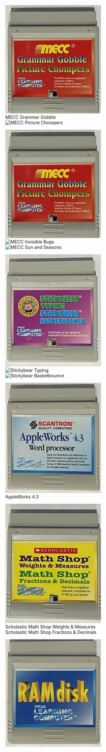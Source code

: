 ![MECC Grammar Gobble Picture Chompers Cartridge](/doc/images/MECCGrammarGobblePictureChompers.jpg)  
  MECC Grammar Gobble  
  ![MECC Picture Chompers](/file/K.CHOMP.dsk)

![MECC Invisible Bugs Sun and Seasons Cartridge](/doc/images/MECCGrammarGobblePictureChompers.jpg)  
  ![MECC Invisible Bugs](/file/INVISIBLE.BUGS.dsk)  
  ![MECC Sun and Seasons](/file/SEASONS.dsk)

![Stickybear Typing Basketbounce Cartridge](/doc/images/Stickybear.jpg)  
  ![Stickybear Typing](/file/STICKYBEAR.TYPING.dsk)  
  ![Stickybear Basketbounce](/file/BASKET.BOUNCE.dsk)

![AppleWorks 4.3 Cartridge](/doc/images/AppleWorks.jpg)  
  AppleWorks 4.3

![Scholastic Math Cartridge](/doc/images/ScholasticMath.jpg)  
  Scholastic Math Shop Weights & Measures  
  Scholastic Math Shop Fractions & Decimals

![RAM disk](/doc/images/RAMDisk.jpg)
